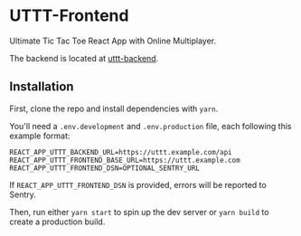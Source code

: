 # UTTT-Frontend
Ultimate Tic Tac Toe React App with Online Multiplayer.

The backend is located at [uttt-backend](https://github.com/katzrkool/uttt-frontend).

## Installation
First, clone the repo and install dependencies with `yarn`. 

You'll need a `.env.development` and `.env.production` file, each following this example format:

```
REACT_APP_UTTT_BACKEND_URL=https://uttt.example.com/api
REACT_APP_UTTT_FRONTEND_BASE_URL=https://uttt.example.com
REACT_APP_UTTT_FRONTEND_DSN=OPTIONAL_SENTRY_URL
```

If `REACT_APP_UTTT_FRONTEND_DSN` is provided, errors will be reported to Sentry.

Then, run either `yarn start` to spin up the dev server or `yarn build` to create a production build.

